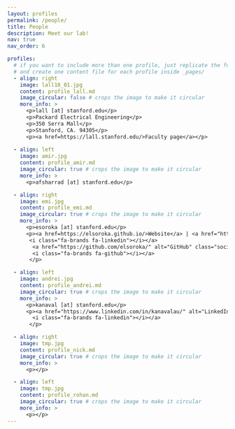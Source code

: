 ```yaml
---
layout: profiles
permalink: /people/
title: People
description: Meet our lab! 
nav: true
nav_order: 6

profiles:
  # if you want to include more than one profile, just replicate the following block
  # and create one content file for each profile inside _pages/
  - align: right
    image: lall18_01.jpg
    content: profile_lall.md
    image_circular: false # crops the image to make it circular
    more_info: >
      <p>lall [at] stanford.edu</p>
      <p>Packard Electrical Engineering</p>
      <p>350 Serra Mall</p>
      <p>Stanford, CA. 94305</p>
      <p><a href=https://lall.stanford.edu/>Faculty page</a></p>
 
  - align: left
    image: amir.jpg
    content: profile_amir.md
    image_circular: true # crops the image to make it circular
    more_info: >
      <p>afsharrad [at] stanford.edu</p>

  - align: right
    image: emi.jpg
    content: profile_emi.md
    image_circular: true # crops the image to make it circular
    more_info: >
      <p>esoroka [at] stanford.edu</p>
      <p><a href=https://elsoroka.github.io/>Website</a> | <a href="https://www.linkedin.com/in/emi-soroka-175105150/" alt="LinkedIn" class="social-icon si-rounded si-small si-linkedin">
       <i class="fa-brands fa-linkedin"></i></a>
        <a href="https://github.com/elsoroka/" alt="GitHub" class="social-icon si-rounded si-small si-github">
        <i class="fa-brands fa-github"></i></a>
       </p>

  - align: left
    image: andrei.jpg
    content: profile_andrei.md
    image_circular: true # crops the image to make it circular
    more_info: >
      <p>kanaval [at] stanford.edu</p>
      <p><a href="https://www.linkedin.com/in/kanavalau/" alt="LinkedIn" class="social-icon si-rounded si-small si-linkedin">
        <i class="fa-brands fa-linkedin"></i></a>
       </p>

  - align: right
    image: tmp.jpg
    content: profile_nick.md
    image_circular: true # crops the image to make it circular
    more_info: >
      <p></p>

  - align: left
    image: tmp.jpg
    content: profile_rohan.md
    image_circular: true # crops the image to make it circular
    more_info: >
      <p></p>
---
```

